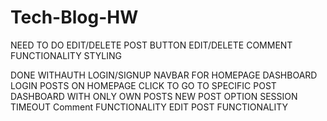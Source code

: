 # Tech-Blog-HW

NEED TO DO
EDIT/DELETE POST BUTTON
EDIT/DELETE COMMENT FUNCTIONALITY
STYLING

DONE
WITHAUTH
LOGIN/SIGNUP
NAVBAR FOR HOMEPAGE DASHBOARD LOGIN
POSTS ON HOMEPAGE
CLICK TO GO TO SPECIFIC POST
DASHBOARD WITH ONLY OWN POSTS
NEW POST OPTION
SESSION TIMEOUT
Comment FUNCTIONALITY
EDIT POST FUNCTIONALITY